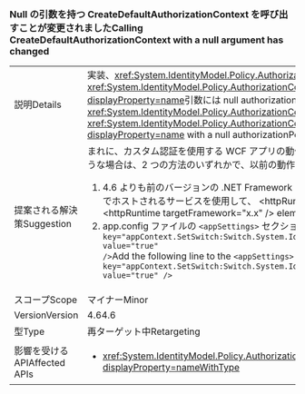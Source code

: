 ### <a name="calling-createdefaultauthorizationcontext-with-a-null-argument-has-changed"></a><span data-ttu-id="10ea8-101">Null の引数を持つ CreateDefaultAuthorizationContext を呼び出すことが変更されました</span><span class="sxs-lookup"><span data-stu-id="10ea8-101">Calling CreateDefaultAuthorizationContext with a null argument has changed</span></span>

|   |   |
|---|---|
|<span data-ttu-id="10ea8-102">説明</span><span class="sxs-lookup"><span data-stu-id="10ea8-102">Details</span></span>|<span data-ttu-id="10ea8-103">実装、<xref:System.IdentityModel.Policy.AuthorizationContext?displayProperty=name>への呼び出しによって返される、<xref:System.IdentityModel.Policy.AuthorizationContext.CreateDefaultAuthorizationContext(System.Collections.Generic.IList{System.IdentityModel.Policy.IAuthorizationPolicy})?displayProperty=name>引数には null authorizationPolicies と .NET Framework 4.6 では、その実装が変更されました。</span><span class="sxs-lookup"><span data-stu-id="10ea8-103">The implementation of the <xref:System.IdentityModel.Policy.AuthorizationContext?displayProperty=name> returned by a call to the <xref:System.IdentityModel.Policy.AuthorizationContext.CreateDefaultAuthorizationContext(System.Collections.Generic.IList{System.IdentityModel.Policy.IAuthorizationPolicy})?displayProperty=name> with a null authorizationPolicies argument has changed its implementation in the .NET Framework 4.6.</span></span>|
|<span data-ttu-id="10ea8-104">提案される解決策</span><span class="sxs-lookup"><span data-stu-id="10ea8-104">Suggestion</span></span>|<span data-ttu-id="10ea8-105">まれに、カスタム認証を使用する WCF アプリの動作に違いが生じる可能性があります。</span><span class="sxs-lookup"><span data-stu-id="10ea8-105">In rare cases, WCF apps that use custom authentication may see behavioral differences.</span></span> <span data-ttu-id="10ea8-106">このような場合は、2 つの方法のいずれかで、以前の動作を復元できます。</span><span class="sxs-lookup"><span data-stu-id="10ea8-106">In such cases, the previous behavior can be restored in either of two ways:</span></span><ol><li><span data-ttu-id="10ea8-107">4.6 よりも前のバージョンの .NET Framework を対象とするようにアプリを再コンパイルする。</span><span class="sxs-lookup"><span data-stu-id="10ea8-107">Recompile your app to target an earlier version of the .NET Framework than 4.6.</span></span> <span data-ttu-id="10ea8-108">IIS でホストされるサービスを使用して、 &lt;httpRuntime targetFramework =&quot;x.x&quot;  / &gt;を .NET Framework の以前のバージョンを対象とする要素。</span><span class="sxs-lookup"><span data-stu-id="10ea8-108">For IIS-hosted services, use the &lt;httpRuntime targetFramework=&quot;x.x&quot; /&gt; element to target an earlier version of the .NET Framework.</span></span></li><li><span data-ttu-id="10ea8-109">app.config ファイルの <code>&lt;appSettings&gt;</code> セクションに以下の行を追加します: <code>&lt;add key=&quot;appContext.SetSwitch:Switch.System.IdentityModel.EnableCachedEmptyDefaultAuthorizationContext&quot; value=&quot;true&quot; /&gt;</code></span><span class="sxs-lookup"><span data-stu-id="10ea8-109">Add the following line to the <code>&lt;appSettings&gt;</code> section of your app.config file: <code>&lt;add key=&quot;appContext.SetSwitch:Switch.System.IdentityModel.EnableCachedEmptyDefaultAuthorizationContext&quot; value=&quot;true&quot; /&gt;</code></span></span></li></ol>|
|<span data-ttu-id="10ea8-110">スコープ</span><span class="sxs-lookup"><span data-stu-id="10ea8-110">Scope</span></span>|<span data-ttu-id="10ea8-111">マイナー</span><span class="sxs-lookup"><span data-stu-id="10ea8-111">Minor</span></span>|
|<span data-ttu-id="10ea8-112">Version</span><span class="sxs-lookup"><span data-stu-id="10ea8-112">Version</span></span>|<span data-ttu-id="10ea8-113">4.6</span><span class="sxs-lookup"><span data-stu-id="10ea8-113">4.6</span></span>|
|<span data-ttu-id="10ea8-114">型</span><span class="sxs-lookup"><span data-stu-id="10ea8-114">Type</span></span>|<span data-ttu-id="10ea8-115">再ターゲット中</span><span class="sxs-lookup"><span data-stu-id="10ea8-115">Retargeting</span></span>|
|<span data-ttu-id="10ea8-116">影響を受ける API</span><span class="sxs-lookup"><span data-stu-id="10ea8-116">Affected APIs</span></span>|<ul><li><xref:System.IdentityModel.Policy.AuthorizationContext.CreateDefaultAuthorizationContext(System.Collections.Generic.IList{System.IdentityModel.Policy.IAuthorizationPolicy})?displayProperty=nameWithType></li></ul>|

